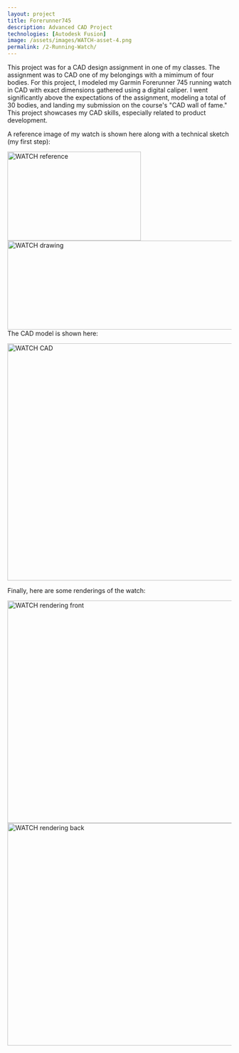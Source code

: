 ```yaml
---
layout: project
title: Forerunner745
description: Advanced CAD Project
technologies: [Autodesk Fusion]
image: /assets/images/WATCH-asset-4.png
permalink: /2-Running-Watch/
---
```


This project was for a CAD design assignment in one of my classes. The assignment was to CAD one of my belongings with a mimimum of four bodies. For this project, I modeled my Garmin Forerunner 745 running watch in CAD with exact dimensions gathered using a digital caliper.  I went significantly above the expectations of the assignment, modeling a total of 30 bodies, and landing my submission on the course's "CAD wall of fame." This project showcases my CAD skills, especially related to product development.

A reference image of my watch is shown here along with a technical sketch (my first step):

<img src="{{ '/assets/images/WATCH-asset-2.png' | relative_url }}" alt="WATCH reference" width="300" height="200"> <img src="{{ '/assets/images/WATCH-asset-1.png' | relative_url }}" alt="WATCH drawing" width="675" height="200">
The CAD model is shown here:

<img src="{{ '/assets/images/WATCH-asset-3.png' | relative_url }}" alt="WATCH CAD" width="800" height="533">

Finally, here are some renderings of the watch:

<img src="{{ '/assets/images/wATCH-asset-4.png' | relative_url }}" alt="WATCH rendering front" width="800" height="500"> <img src="{{ '/assets/images/WATCH-asset-5.png' | relative_url }}" alt="WATCH rendering back" width="800" height="500">
